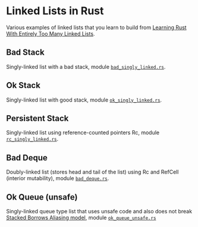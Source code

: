 # Linked Lists in Rust

Various examples of linked lists that you learn to build from [Learning Rust With Entirely Too Many Linked Lists](https://rust-unofficial.github.io/too-many-lists/index.html).

## Bad Stack

Singly-linked list with a bad stack, module [`bad_singly_linked.rs`](https://github.com/SigmaBale/linked-lists-rust/blob/main/src/bad_singly_linked.rs).

## Ok Stack

Singly-linked list with good stack, module [`ok_singly_linked.rs`](https://github.com/SigmaBale/linked-lists-rust/blob/main/src/ok_singly_linked.rs).

## Persistent Stack

Singly-linked list using reference-counted pointers Rc, module [`rc_singly_linked.rs`](https://github.com/SigmaBale/linked-lists-rust/blob/main/src/rc_singly_linked.rs).

## Bad Deque

Doubly-linked list (stores head and tail of the list) using Rc and RefCell (interior mutability), module [`bad_deque.rs`](https://github.com/SigmaBale/linked-lists-rust/blob/main/src/bad_deque.rs).

## Ok Queue (unsafe)

Singly-linked queue type list that uses unsafe code and also does not break [Stacked Borrows Aliasing model](https://plv.mpi-sws.org/rustbelt/stacked-borrows/), module [`ok_queue_unsafe.rs`](https://github.com/SigmaBale/linked-lists-rust/blob/main/src/ok_queue_unsafe.rs)